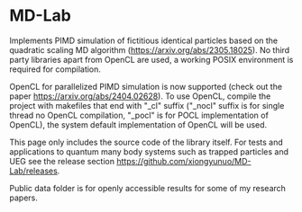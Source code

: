# MD-Lab
Implements PIMD simulation of fictitious identical particles based on the quadratic scaling MD algorithm (https://arxiv.org/abs/2305.18025). No third party libraries apart from OpenCL are used, a working POSIX environment is required for compilation.

OpenCL for parallelized PIMD simulation is now supported (check out the paper https://arxiv.org/abs/2404.02628). To use OpenCL, compile the project with makefiles that end with "_cl" suffix ("_nocl" suffix is for single thread no OpenCL compilation, "_pocl" is for POCL implementation of OpenCL), the system default implementation of OpenCL will be used.

This page only includes the source code of the library itself. For tests and applications to quantum many body systems such as trapped particles and UEG see the release section https://github.com/xiongyunuo/MD-Lab/releases.

Public data folder is for openly accessible results for some of my research papers.
